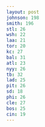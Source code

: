 ```yaml
---
layout: post
johnson: 198
smith: 196
stl: 26
wsh: 22
laa: 21
tor: 20
kc: 27
bal: 31
atl: 23
nyy: 26
tb: 32
lad: 25
pit: 26
sd: 18
phi: 26
cle: 27
bos: 25
cin: 19
---
```

